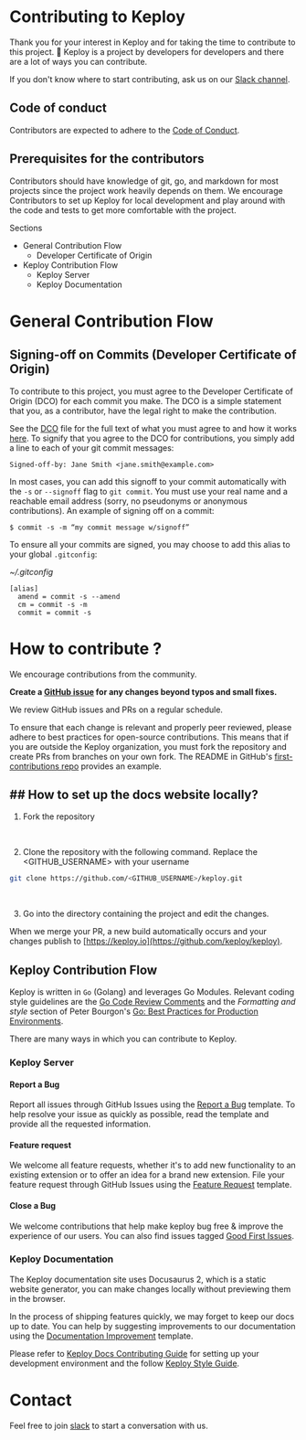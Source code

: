 # Contributing to Keploy

Thank you for your interest in Keploy and for taking the time to contribute to this project. 🙌 Keploy is a project by developers for developers and there are a lot of ways you can contribute.

If you don't know where to start contributing, ask us on our [Slack channel](https://join.slack.com/t/keploy/shared_invite/zt-2poflru6f-_VAuvQfCBT8fDWv1WwSbkw).

## Code of conduct

Contributors are expected to adhere to the [Code of Conduct](CODE_OF_CONDUCT.md).

## Prerequisites for the contributors

Contributors should have knowledge of git, go, and markdown for most projects since the project work heavily depends on them.
We encourage Contributors to set up Keploy for local development and play around with the code and tests to get more comfortable with the project. 

Sections

- <a name="contributing"> General Contribution Flow</a>
  - <a name="#commit-signing">Developer Certificate of Origin</a>
- <a name="contributing-keploy">Keploy Contribution Flow</a>
  - <a name="keploy-server">Keploy Server</a>
  - <a name="keploy-docs">Keploy Documentation</a>

# <a name="contributing">General Contribution Flow</a>

## <a name="commit-signing">Signing-off on Commits (Developer Certificate of Origin)</a>

To contribute to this project, you must agree to the Developer Certificate of
Origin (DCO) for each commit you make. The DCO is a simple statement that you,
as a contributor, have the legal right to make the contribution.

See the [DCO](https://developercertificate.org) file for the full text of what you must agree to
and how it works [here](https://github.com/probot/dco#how-it-works).
To signify that you agree to the DCO for contributions, you simply add a line to each of your
git commit messages:

```
Signed-off-by: Jane Smith <jane.smith@example.com>
```

In most cases, you can add this signoff to your commit automatically with the
`-s` or `--signoff` flag to `git commit`. You must use your real name and a reachable email
address (sorry, no pseudonyms or anonymous contributions). An example of signing off on a commit:

```
$ commit -s -m “my commit message w/signoff”
```

To ensure all your commits are signed, you may choose to add this alias to your global `.gitconfig`:

_~/.gitconfig_

```
[alias]
  amend = commit -s --amend
  cm = commit -s -m
  commit = commit -s
```

# How to contribute ?

We encourage contributions from the community.

**Create a [GitHub issue](https://github.com/keploy/keploy/issues) for any changes beyond typos and small fixes.**

We review GitHub issues and PRs on a regular schedule.

To ensure that each change is relevant and properly peer reviewed, please adhere to best practices for open-source contributions.
This means that if you are outside the Keploy organization, you must fork the repository and create PRs from branches on your own fork.
The README in GitHub's [first-contributions repo](https://github.com/firstcontributions/first-contributions) provides an example.

## ## How to set up the docs website locally?

1. Fork the repository

<br/>

2. Clone the repository with the following command. Replace the <GITHUB_USERNAME> with your username

```sh
git clone https://github.com/<GITHUB_USERNAME>/keploy.git
```

<br/>

3. Go into the directory containing the project and edit the changes.


When we merge your PR, a new build automatically occurs and your changes publish to [https://keploy.io](https://github.com/keploy/keploy).

## <a name="contributing-keploy">Keploy Contribution Flow</a>

Keploy is written in `Go` (Golang) and leverages Go Modules. Relevant coding style guidelines are the [Go Code Review Comments](https://code.google.com/p/go-wiki/wiki/CodeReviewComments) and the _Formatting and style_ section of Peter Bourgon's [Go: Best
Practices for Production Environments](https://peter.bourgon.org/go-in-production/#formatting-and-style).

There are many ways in which you can contribute to Keploy.

###  <a name="keploy-server">Keploy Server</a>

#### Report a Bug
Report all issues through GitHub Issues using the [Report a Bug](https://github.com/keploy/keploy/issues/new?assignees=&labels=&template=bug_report.md&title=) template.
To help resolve your issue as quickly as possible, read the template and provide all the requested information.

#### Feature request
We welcome all feature requests, whether it's to add new functionality to an existing extension or to offer an idea for a brand new extension.
File your feature request through GitHub Issues using the [Feature Request](https://github.com/keploy/keploy/issues/new?assignees=&labels=&template=feature_request.md&title=) template.

#### Close a Bug
We welcome contributions that help make keploy bug free & improve the experience of our users. You can also find issues tagged [Good First Issues](https://github.com/keploy/keploy/issues?q=is%3Aissue+is%3Aopen+label%3A%22good+first+issue%22).

###  <a name="keploy-docs">Keploy Documentation</a>

The Keploy documentation site uses Docusaurus 2, which is a static website generator, you can make changes locally without previewing them in the browser.

In the process of shipping features quickly, we may forget to keep our docs up to date. You can help by suggesting improvements to our documentation using the [Documentation Improvement](https://github.com/keploy/docs/issues) template. 

Please refer to [Keploy Docs Contributing Guide](https://github.com/keploy/docs/blob/main/CONTRIBUTING.md#-how-to-set-up-the-docs-website-locally) for setting up your development environment and the follow [Keploy Style Guide](https://github.com/keploy/docs/blob/main/STYLE.md).


# Contact

Feel free to join [slack](https://join.slack.com/t/keploy/shared_invite/zt-2poflru6f-_VAuvQfCBT8fDWv1WwSbkw) to start a conversation with us.
